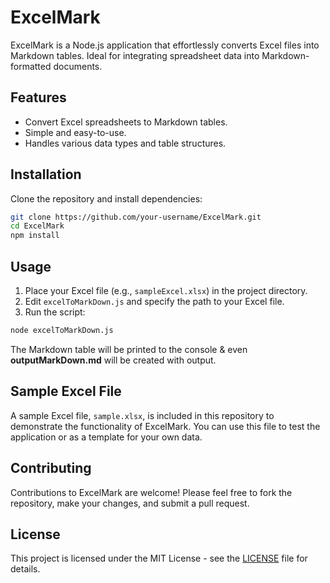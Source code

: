 # ExcelMark

ExcelMark is a Node.js application that effortlessly converts Excel files into Markdown tables. Ideal for integrating spreadsheet data into Markdown-formatted documents.

## Features

- Convert Excel spreadsheets to Markdown tables.
- Simple and easy-to-use.
- Handles various data types and table structures.

## Installation

Clone the repository and install dependencies:

```bash
git clone https://github.com/your-username/ExcelMark.git
cd ExcelMark
npm install
```

## Usage

1. Place your Excel file (e.g., `sampleExcel.xlsx`) in the project directory.
2. Edit `excelToMarkDown.js` and specify the path to your Excel file.
3. Run the script:

```bash
node excelToMarkDown.js
```

The Markdown table will be printed to the console & even **outputMarkDown.md** will be created with output.

## Sample Excel File

A sample Excel file, `sample.xlsx`, is included in this repository to demonstrate the functionality of ExcelMark. You can use this file to test the application or as a template for your own data.

## Contributing

Contributions to ExcelMark are welcome! Please feel free to fork the repository, make your changes, and submit a pull request.

## License

This project is licensed under the MIT License - see the [LICENSE](LICENSE) file for details.

